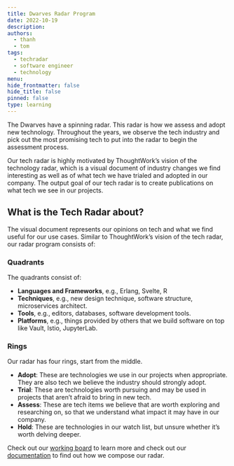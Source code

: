 ```yaml
---
title: Dwarves Radar Program
date: 2022-10-19
description: 
authors: 
  - thanh
  - tom
tags: 
  - techradar
  - software engineer
  - technology
menu: 
hide_frontmatter: false
hide_title: false
pinned: false
type: learning
---
```


The Dwarves have a spinning radar. This radar is how we assess and adopt new technology. Throughout the years, we observe the tech industry and pick out the most promising tech to put into the radar to begin the assessment process.

Our tech radar is highly motivated by ThoughtWork’s vision of the technology radar, which is a visual document of industry changes we find interesting as well as of what tech we have trialed and adopted in our company. The output goal of our tech radar is to create publications on what tech we see in our projects.

## What is the Tech Radar about?
The visual document represents our opinions on tech and what we find useful for our use cases. Similar to ThoughtWork’s vision of the tech radar, our radar program consists of:

### Quadrants
The quadrants consist of:

- **Languages and Frameworks**, e.g., Erlang, Svelte, R
- **Techniques**, e.g., new design technique, software structure, microservices architect.
- **Tools**, e.g., editors, databases, software development tools.
- **Platforms**, e.g., things provided by others that we build software on top like Vault, Istio, JupyterLab.

### Rings
Our radar has four rings, start from the middle.

- **Adopt**: These are technologies we use in our projects when appropriate. They are also tech we believe the industry should strongly adopt.
- **Trial**: These are technologies worth pursuing and may be used in projects that aren’t afraid to bring in new tech.
- **Assess**: These are tech items we believe that are worth exploring and researching on, so that we understand what impact it may have in our company.
- **Hold**: These are technologies in our watch list, but unsure whether it’s worth delving deeper.

Check out our [working board](https://radar.d.foundation/) to learn more and check out our [documentation](https://bit.ly/3dJJWSu) to find out how we compose our radar.

